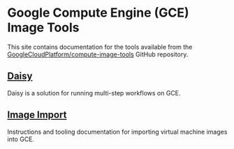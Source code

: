# Google Compute Engine (GCE) Image Tools

This site contains documentation for the tools available from the
[GoogleCloudPlatform/compute-image-tools](https://github.com/GoogleCloudPlatform/compute-image-tools)
GitHub repository.

## [Daisy](daisy.md)

Daisy is a solution for running multi-step workflows on GCE.

## [Image Import](image-import.md)

Instructions and tooling documentation for importing virtual machine images
into GCE.
